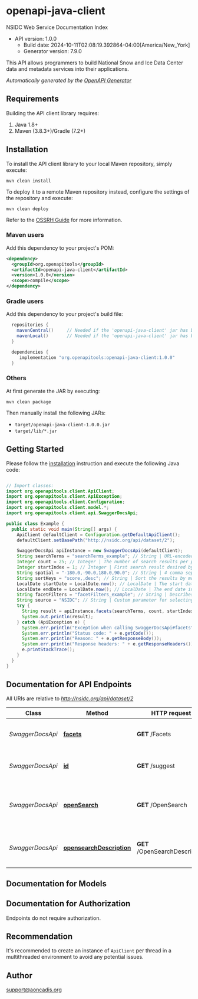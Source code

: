# openapi-java-client

NSIDC Web Service Documentation Index
- API version: 1.0.0
  - Build date: 2024-10-11T02:08:19.392864-04:00[America/New_York]
  - Generator version: 7.9.0

This API allows programmers to build National Snow and Ice Data Center data and metadata services into their applications.


*Automatically generated by the [OpenAPI Generator](https://openapi-generator.tech)*


## Requirements

Building the API client library requires:
1. Java 1.8+
2. Maven (3.8.3+)/Gradle (7.2+)

## Installation

To install the API client library to your local Maven repository, simply execute:

```shell
mvn clean install
```

To deploy it to a remote Maven repository instead, configure the settings of the repository and execute:

```shell
mvn clean deploy
```

Refer to the [OSSRH Guide](http://central.sonatype.org/pages/ossrh-guide.html) for more information.

### Maven users

Add this dependency to your project's POM:

```xml
<dependency>
  <groupId>org.openapitools</groupId>
  <artifactId>openapi-java-client</artifactId>
  <version>1.0.0</version>
  <scope>compile</scope>
</dependency>
```

### Gradle users

Add this dependency to your project's build file:

```groovy
  repositories {
    mavenCentral()     // Needed if the 'openapi-java-client' jar has been published to maven central.
    mavenLocal()       // Needed if the 'openapi-java-client' jar has been published to the local maven repo.
  }

  dependencies {
     implementation "org.openapitools:openapi-java-client:1.0.0"
  }
```

### Others

At first generate the JAR by executing:

```shell
mvn clean package
```

Then manually install the following JARs:

* `target/openapi-java-client-1.0.0.jar`
* `target/lib/*.jar`

## Getting Started

Please follow the [installation](#installation) instruction and execute the following Java code:

```java

// Import classes:
import org.openapitools.client.ApiClient;
import org.openapitools.client.ApiException;
import org.openapitools.client.Configuration;
import org.openapitools.client.model.*;
import org.openapitools.client.api.SwaggerDocsApi;

public class Example {
  public static void main(String[] args) {
    ApiClient defaultClient = Configuration.getDefaultApiClient();
    defaultClient.setBasePath("http://nsidc.org/api/dataset/2");

    SwaggerDocsApi apiInstance = new SwaggerDocsApi(defaultClient);
    String searchTerms = "searchTerms_example"; // String | URL-encoded keyword or keywords desired by the client; OpenSearch 1.1
    Integer count = 25; // Integer | The number of search results per page desired by the client; OpenSearch 1.1
    Integer startIndex = 1; // Integer | First search result desired by the search client; OpenSearch 1.1
    String spatial = "-180.0,-90.0,180.0,90.0"; // String | 4 comma separated values - W, S, E, N; OpenSearch-Geo 1.0, \"box\" parameter
    String sortKeys = "score,,desc"; // String | Sort the results by most relevant (default), smallest or largest spatial area, shortest or longest temporal duration, or most recently updated; partial implementation of OpenSearch SRU 1.0
    LocalDate startDate = LocalDate.now(); // LocalDate | The start date in yyyy-mm-dd format
    LocalDate endDate = LocalDate.now(); // LocalDate | The end date in yyyy-mm-dd format
    String facetFilters = "facetFilters_example"; // String | Describes faceted restrictions on the search. A URL-encoded JSON object where the keys are the names of the facet, and the values are arrays of the selected facet values
    String source = "NSIDC"; // String | Custom parameter for selecting which source to use; the Arctic Data Explorer (ADE) uses data aggregated from many sources, including, but not limited to, NSIDC
    try {
      String result = apiInstance.facets(searchTerms, count, startIndex, spatial, sortKeys, startDate, endDate, facetFilters, source);
      System.out.println(result);
    } catch (ApiException e) {
      System.err.println("Exception when calling SwaggerDocsApi#facets");
      System.err.println("Status code: " + e.getCode());
      System.err.println("Reason: " + e.getResponseBody());
      System.err.println("Response headers: " + e.getResponseHeaders());
      e.printStackTrace();
    }
  }
}

```

## Documentation for API Endpoints

All URIs are relative to *http://nsidc.org/api/dataset/2*

Class | Method | HTTP request | Description
------------ | ------------- | ------------- | -------------
*SwaggerDocsApi* | [**facets**](docs/SwaggerDocsApi.md#facets) | **GET** /Facets | View the facet information corresponding to a search
*SwaggerDocsApi* | [**id**](docs/SwaggerDocsApi.md#id) | **GET** /suggest | Suggest search terms based on a partial query
*SwaggerDocsApi* | [**openSearch**](docs/SwaggerDocsApi.md#openSearch) | **GET** /OpenSearch | Search documents using the OpenSearch 1.1 Specification
*SwaggerDocsApi* | [**opensearchDescription**](docs/SwaggerDocsApi.md#opensearchDescription) | **GET** /OpenSearchDescription | Describes the web interface of NSIDC&#39;s data search engine


## Documentation for Models



<a id="documentation-for-authorization"></a>
## Documentation for Authorization

Endpoints do not require authorization.


## Recommendation

It's recommended to create an instance of `ApiClient` per thread in a multithreaded environment to avoid any potential issues.

## Author

support@aoncadis.org

